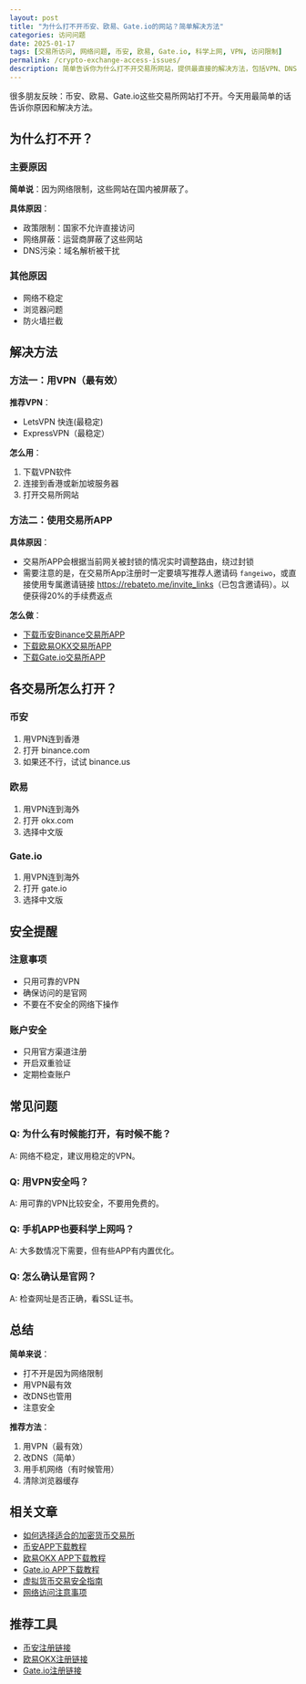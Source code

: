 ```yaml
---
layout: post
title: "为什么打不开币安、欧易、Gate.io的网站？简单解决方法"
categories: 访问问题
date: 2025-01-17
tags: [交易所访问, 网络问题, 币安, 欧易, Gate.io, 科学上网, VPN, 访问限制]
permalink: /crypto-exchange-access-issues/
description: 简单告诉你为什么打不开交易所网站，提供最直接的解决方法，包括VPN、DNS设置等，帮你快速解决问题。
---
```


很多朋友反映：币安、欧易、Gate.io这些交易所网站打不开。今天用最简单的话告诉你原因和解决方法。

## 为什么打不开？

### 主要原因
**简单说**：因为网络限制，这些网站在国内被屏蔽了。

**具体原因**：
- 政策限制：国家不允许直接访问
- 网络屏蔽：运营商屏蔽了这些网站
- DNS污染：域名解析被干扰

### 其他原因
- 网络不稳定
- 浏览器问题
- 防火墙拦截

## 解决方法

### 方法一：用VPN（最有效）
**推荐VPN**：
- LetsVPN 快连(最稳定)
- ExpressVPN（最稳定）

**怎么用**：
1. 下载VPN软件
2. 连接到香港或新加坡服务器
3. 打开交易所网站

### 方法二：使用交易所APP
**具体原因**：
- 交易所APP会根据当前网关被封锁的情况实时调整路由，绕过封锁
- 需要注意的是，在交易所App注册时一定要填写推荐人邀请码 `fangeiwo`，或直接使用专属邀请链接 <https://rebateto.me/invite_links>（已包含邀请码）。以便获得20%的手续费返点

**怎么做**：
- [下载币安Binance交易所APP](/how-to-download-binance/)
- [下载欧易OKX交易所APP](/how-to-download-okx/)
- [下载Gate.io交易所APP](/how-to-download-gateio/)


## 各交易所怎么打开？

### 币安
1. 用VPN连到香港
2. 打开 binance.com
3. 如果还不行，试试 binance.us

### 欧易
1. 用VPN连到海外
2. 打开 okx.com
3. 选择中文版

### Gate.io
1. 用VPN连到海外
2. 打开 gate.io
3. 选择中文版

## 安全提醒

### 注意事项
- 只用可靠的VPN
- 确保访问的是官网
- 不要在不安全的网络下操作

### 账户安全
- 只用官方渠道注册
- 开启双重验证
- 定期检查账户

## 常见问题

### Q: 为什么有时候能打开，有时候不能？
A: 网络不稳定，建议用稳定的VPN。

### Q: 用VPN安全吗？
A: 用可靠的VPN比较安全，不要用免费的。

### Q: 手机APP也要科学上网吗？
A: 大多数情况下需要，但有些APP有内置优化。

### Q: 怎么确认是官网？
A: 检查网址是否正确，看SSL证书。

## 总结

**简单来说**：
- 打不开是因为网络限制
- 用VPN最有效
- 改DNS也管用
- 注意安全

**推荐方法**：
1. 用VPN（最有效）
2. 改DNS（简单）
3. 用手机网络（有时候管用）
4. 清除浏览器缓存

## 相关文章

- [如何选择适合的加密货币交易所](/how-to-choose-crypto-exchange/)
- [币安APP下载教程](/how-to-download-binance/)
- [欧易OKX APP下载教程](/how-to-download-okx/)
- [Gate.io APP下载教程](/how-to-download-gateio/)
- [虚拟货币交易安全指南](/crypto-trading-security-guide/)
- [网络访问注意事项](/network-access-considerations/)

## 推荐工具

- [币安注册链接](https://rebateto.me/invite_links/binance)
- [欧易OKX注册链接](https://rebateto.me/invite_links/okx)
- [Gate.io注册链接](https://rebateto.me/invite_links/gateio)
